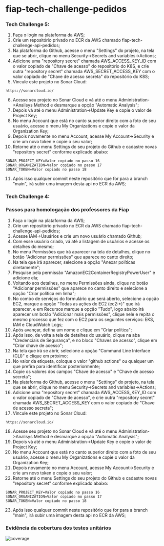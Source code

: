 # fiap-tech-challenge-pedidos

### Tech Challenge 5:

1. Faça o login na plataforma da AWS;
2. Crie um repositório privado no ECR da AWS chamado fiap-tech-challenge-api-pedidos;
3. Na plataforma do Github, acesse o menu "Settings" do projeto, na tela que se abrir, clique no menu Security->Secrets and variables->Actions;
4. Adicione uma "repository secret" chamada AWS_ACCESS_KEY_ID com o valor copiado de "Chave de acesso" do repositório do K8S, e crie outra "repository secret" chamada AWS_SECRET_ACCESS_KEY com o valor copiado de "Chave de acesso secreta" do repositório do K8S;
5. Vincule este projeto no Sonar Cloud:
```
https://sonarcloud.io/
```
6. Acesse seu projeto no Sonar Cloud e vá até o menu Administration->Analisys Method e desmarque a opção "Automatic Analysis";
7. Depois vá até o menu Administration->Update Key e copie o valor de Project Key;
8. No menu Account que está no canto superior direito com a foto de seu usuário, acesse o menu My Organizations e copie o valor da Organization Key;
9. Depois novamente no menu Account, acesse My Account->Security e crie um novo token e copie o seu valor;
10. Retorne até o menu Settings do seu projeto do Github e cadastre novas "repository secret" conforme explicado abaixo:
```
SONAR_PROJECT_KEY=Valor copiado no passo 16
SONAR_ORGANIZATION=Valor copiado no passo 17
SONAR_TOKEN=Valor copiado no passo 18
```
11. Após isso qualquer commit neste repositório que for para a branch "main", irá subir uma imagem desta api no ECR da AWS;

### Tech Challenge 4:
### Passos para homologação dos professores da Fiap

1. Faça o login na plataforma da AWS;
2. Crie um repositório privado no ECR da AWS chamado fiap-tech-challenge-api-pedidos;
3. Acesse IAM->Usuários e crie um novo usuário chamado Github;
4. Com esse usuário criado, vá até a listagem de usuários e acesse os detalhes do mesmo;
5. No menu Permissões que irá aparecer na tela de detalhes, clique no botão "Adicionar permissões" que aparece no canto direito;
6. Na tela que irá aparecer, selecione a opção "Anexar políticas diretamente";
7. Pesquise pela permissão "AmazonEC2ContainerRegistryPowerUser" e adicione ela;
8. Voltando aos detalhes, no menu Permissões ainda, clique no botão "Adicionar permissões" que aparece no canto direito e selecione a opção "Criar política em linha";
9. No combo de serviços do formulário que será aberto, selecione a opção EC2, marque a opção "Todas as ações do EC2 (ec2:*)" que irá aparecer, e em Recursos marque a opção "Tudo", logo abaixo irá aparecer um botão "Adicionar mais permissões", clique nele e repita o mesmo processo que fez com o EC2 para os seguintes serviços: EKS, IAM e CloudWatch Logs;
10. Após avançar, defina um nome e clique em "Criar política";
11. Após isso, de volta a tela de detalhes do usuário, clique na aba "Credenciais de Segurança", e no bloco "Chaves de acesso", clique em "Criar chave de acesso";
12. Na tela que irá se abrir, selecione a opção "Command Line Interface (CLI)" e clique em próximo;
13. No valor da etiqueta, coloque o valor "github actions" ou qualquer um que prefira para identificar posteriormente;
14. Copie os valores dos campos "Chave de acesso" e "Chave de acesso secreta";
15. Na plataforma do Github, acesse o menu "Settings" do projeto, na tela que se abrir, clique no menu Security->Secrets and variables->Actions;
16. Adicione uma "repository secret" chamada AWS_ACCESS_KEY_ID com o valor copiado de "Chave de acesso", e crie outra "repository secret" chamada AWS_SECRET_ACCESS_KEY com o valor copiado de "Chave de acesso secreta";
17. Vincule este projeto no Sonar Cloud:
```
https://sonarcloud.io/
```
18. Acesse seu projeto no Sonar Cloud e vá até o menu Administration->Analisys Method e desmarque a opção "Automatic Analysis";
19. Depois vá até o menu Administration->Update Key e copie o valor de Project Key;
20. No menu Account que está no canto superior direito com a foto de seu usuário, acesse o menu My Organizations e copie o valor da Organization Key;
21. Depois novamente no menu Account, acesse My Account->Security e crie um novo token e copie o seu valor;
22. Retorne até o menu Settings do seu projeto do Github e cadastre novas "repository secret" conforme explicado abaixo:
```
SONAR_PROJECT_KEY=Valor copiado no passo 16
SONAR_ORGANIZATION=Valor copiado no passo 17
SONAR_TOKEN=Valor copiado no passo 18
```
23. Após isso qualquer commit neste repositório que for para a branch "main", irá subir uma imagem desta api no ECR da AWS;


### Evidência da cobertura dos testes unitários
![coverage](coverage.png)
